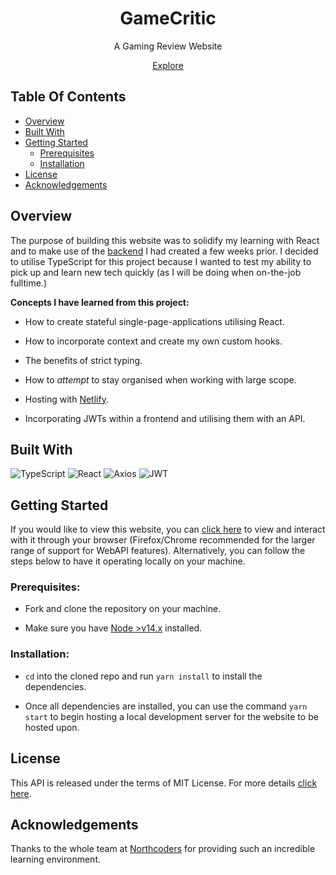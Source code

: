 <h1 align="center"> GameCritic</h1>

<p align="center">A Gaming Review Website</p>
<p align="center"><a href="">Explore</a>

## Table Of Contents

- [Overview](#overview)
- [Built With](#built-with)
- [Getting Started](#getting-started)
  - [Prerequisites](#prerequisites)
  - [Installation](#installation)
- [License](#license)
- [Acknowledgements](#acknowledgements)

## Overview

The purpose of building this website was to solidify my learning with React and to make use of the [backend]() I had created a few weeks prior. I decided to utilise TypeScript for this project because I wanted to test my ability to pick up and learn new tech quickly (as I will be doing when on-the-job fulltime.)

**Concepts I have learned from this project:**

- How to create stateful single-page-applications utilising React.

- How to incorporate context and create my own custom hooks.

- The benefits of strict typing.

- How to _attempt_ to stay organised when working with large scope.

- Hosting with [Netlify]().

- Incorporating JWTs within a frontend and utilising them with an API.

## Built With

<img src="https://img.shields.io/badge/TypeScript-1D1E23?style=for-the-badge&logo=typescript&logoColor=2D79C7" alt="TypeScript"/> <img src="https://img.shields.io/badge/React-20232A?style=for-the-badge&logo=react&logoColor=60DAFB" alt="React" /> <img src="https://img.shields.io/badge/Axios-5A29E4?style=for-the-badge&logo=axios&logoColor=FFF" alt="Axios" /> <img src="https://img.shields.io/badge/JWT-000000?style=for-the-badge&logo=JSON%20web%20tokens&logoColor=white" alt="JWT">

## Getting Started

If you would like to view this website, you can [click here]() to view and interact with it through your browser (Firefox/Chrome recommended for the larger range of support for WebAPI features). Alternatively, you can follow the steps below to have it operating locally on your machine.

### Prerequisites:

- Fork and clone the repository on your machine.

- Make sure you have [Node >v14.x](https://nodejs.org/en/) installed.

### Installation:

- `cd` into the cloned repo and run `yarn install` to install the dependencies.

- Once all dependencies are installed, you can use the command `yarn start` to begin hosting a local development server for the website to be hosted upon.

## License

This API is released under the terms of MIT License. For more details [click here](/LICENSE).

## Acknowledgements

Thanks to the whole team at [Northcoders](https://northcoders.com/) for providing such an incredible learning environment.
